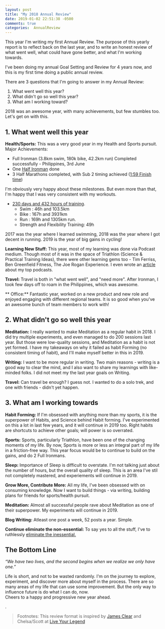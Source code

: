 ```yaml
---
layout: post
title: "My 2018 Annual Review"
date: 2019-01-02 22:51:38 -0500
comments: true
categories:  AnnualReview
---
```


This year I'm writing my first Annual Review. The purpose of this yearly report is to reflect back on the last year, and to write an honest review of what went well, what could have gone better, and what I'm working towards.

I've been doing my annual Goal Setting and Review for 4 years now, and this is my first time doing a public annual review.

There are 3 questions that I'm going to answer in my Annual Review:

1. What went well this year?
2. What didn't go so well this year?
3. What am I working toward?

2018 was an awesome year, with many achievements, but few stumbles too.  
Let's get on with this.

<!--more-->

## 1. What went well this year
**Health/Sports:** This was a very good year in my Health and Sports pursuit. Major Achievements:

+ Full Ironman (3.8km swim, 180k bike, 42.2km run) Completed successfully - Philippines, 3rd June
+ One [Half Ironman](http://rishisareen.com/ironman/im70-dot-3-dit-2018-race-report.html) done
+ 3 Half Marathons completed, with Sub 2 timing achieved ([1:59 Finish time](https://www.sportstimingsolutions.in/share/83F04C639426293CAF01.html))

I'm obviously very happy about these milestones. But even more than that, I'm happy that I was very consistent with my workouts.

+ [230 days and 432 hours of training](https://www.instagram.com/p/BsLFdUQgt48/?utm_source=ig_web_button_share_sheet).
  - Swim : 46h and 103.5km
  - Bike : 167h and 3931km
  - Run : 169h and 1305km run.
  - Strength and Flexibility Training: 49h

2017 was the year where I learned swimming, 2018 was the year where I got decent in running. 2019 is the year of big gains in cycling!

**Learning New Stuff:** This year, most of my learning was done via Podcast medium. Though most of it was in the space of Triathlon (Science & Practical Training Ideas), there were other learning gems too - Tim Ferriss, Ben Greenfield Fitness, The Joe Rogan Experience. I even wrote an [article](http://rishisareen.com/podcasts/my-top-5-podcasts.html) about my top podcasts.

**Travel:** Travel is both in "what went well", and "need more". After Ironman, I took few days off to roam in the Philippines, which was awesome.

** Office:** Fantastic year, worked on a new product and new role and enjoyed engaging with different regional teams. It is so good when you've an awesome bunch of team members to work with!

## 2. What didn't go so well this year
**Meditation:** I really wanted to make Meditation as a regular habit in 2018. I did try multiple experiments, and even managed to do 200 sessions last year. But those were low-quality sessions, and Meditation as a habit is not yet formed. I have my takeaways on why it failed as habit Forming (no consistent timing of habit), and I'll make myself better in this in 2019.

**Writing:**  I want to be more regular in writing. Two main reasons - writing is a good way to clear the mind, and I also want to share my learnings with like-minded folks. I did not meet my the last year goals on Writing.

**Travel:** Can travel be enough? I guess not. I wanted to do a solo trek, and one with friends - didn't yet happen.

## 3. What am I working towards
**Habit Forming:** If I'm obsessed with anything more than my sports, it is the superpower of Habits, and Science behind Habit forming. I've experimented on this a lot in last few years, and it will continue in 2019 too. Right habits are shortcuts to achieve other goals; will power is so overrated.

**Sports:** Sports, particularly Triathlon, have been one of the changing moments of my life. By now, Sports is more or less an integral part of my life in a friction-free way. This year focus would be to continue to build on the gains, and do 2 Full Ironmans.

**Sleep:** Importance of Sleep is difficult to overstate. I'm not talking just about the number of hours, but the overall quality of sleep. This is an area I've stil not completely mastered, and experiements will continue in 2019.

**Grow More, Contribute More:** All my life, I've been obsessed with on consuming knowledge. Now I want to build things - via writing, building plans for friends for sports/health pursuit.

**Meditation:** Almost all successful people rave about Meditation as one of their superpower. My experiments will continue in 2019.

**Blog Writing:** Atleast one post a week, 52 posts a year. Simple.

**Continue eliminate the non-essential:** To say yes to all the stuff, I've to ruthlessly [eliminate the inessential.](http://rishisareen.com/habits/my-not-to-do-list.html)


## The Bottom Line
_“We have two lives, and the second begins when we realize we only have one.”_  

Life is short, and not to be wasted randomly. I'm on the journey to explore, experiment, and discover more about myself in the process. There are so many areas of my life that can use some improvement. But the only way to influence future is do what I can do, now.  
Cheers to a happy and progressive new year ahead.

   
   
   
   
   
   
   
.

> Footnotes: This review format is inspired by [James Clear](https://jamesclear.com/2018-annual-review) and Chelsa/Scott at [Live Your Legend](https://liveyourlegend.net/my-2018-annual-reflection-review-and-2019-intention-setting/)
